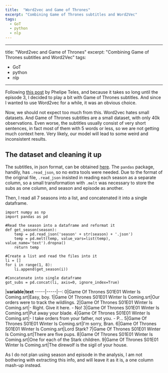 ```yaml
---
title:  "Word2vec and Game of Thrones"
excerpt: "Combining Game of Thrones subtitles and Word2Vec"
tags: 
  - GoT
  - python
  - nlp
---
```


---
title:  "Word2vec and Game of Thrones"
excerpt: "Combining Game of Thrones subtitles and Word2Vec"
tags: 
  - GoT
  - python
  - nlp
---

Following [this post](https://phelipetls.github.io/game-of-thrones-text-mining) by Phelipe Teles, and because it takes so long until the episode 3, I decided to play a bit with Game of Thrones subtitles. And since I wanted to use Word2vec for a while, it was an obvious choice.

Now, we should not expect too much from this. Word2vec hates small datasets. And Game of Thrones subtitles are a small dataset, with only 40k observations. Even worse, the subtitles usually consist of very short sentences, in fact most of them with 5 words or less, so we are not getting much context here. Very likely, our model will lead to some weird and inconsistent results.


## The dataset and cleaning it up

The subtitles, in json format, can be obtained [here](https://www.kaggle.com/gunnvant/game-of-thrones-srt). The `pandas` package, handily, has `.read_json`, so no extra tools were needed. Due to the format of the original file, `.read_json` insisted in reading each season as a separate column, so a small transformation with `.melt` was necessary to store the subs as one column, and season and episode as another.

Then, I read all 7 seasons into a list, and concatenated it into a single dataframe.

```
import numpy as np
import pandas as pd

#Read the season into a dataframe and reformat it
def get_season(season):
    temp = pd.read_json('season' + str(season) + '.json')
    temp = pd.melt(temp, value_vars=list(temp), value_name='text').dropna()
    return temp

#Create a list and read the files into it	
li = []
for i in range(1, 8):
    li.append(get_season(i))

#Concatenate into single dataframe
got_subs = pd.concat(li, axis=0, ignore_index=True)

```

 |**variable**|**text**
-----|-----|--:
0|Game Of Thrones S01E01 Winter Is Coming.srt|Easy, boy.
1|Game Of Thrones S01E01 Winter Is Coming.srt|Our orders were to track the wildlings.
2|Game Of Thrones S01E01 Winter Is Coming.srt|- Right. Give it here. - No!
3|Game Of Thrones S01E01 Winter Is Coming.srt|Put away your blade.
4|Game Of Thrones S01E01 Winter Is Coming.srt|- I take orders from your father, not you. - P...
5|Game Of Thrones S01E01 Winter Is Coming.srt|I'm sorry, Bran.
6|Game Of Thrones S01E01 Winter Is Coming.srt|Lord Stark?
7|Game Of Thrones S01E01 Winter Is Coming.srt|There are five pups.
8|Game Of Thrones S01E01 Winter Is Coming.srt|One for each of the Stark children.
9|Game Of Thrones S01E01 Winter Is Coming.srt|The direwolf is the sigil of your house.

As I do not plan using season and episode in the analysis, I am not bothering with extracting this info, and will leave it as it is, a one column mash-up instead.




